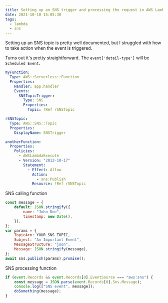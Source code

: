 ```yaml
---
title: Setting up an SNS trigger and processing the request in AWS Lambda
date: 2021-10-10 15:05:30
tags:
  - lambda
  - sns
---
```


Setting up an SNS topic is pretty well documented, but I struggled with how to take action when the event is triggered.

Turns out it's pretty straightforward. The `event['detail-type']` will be `Scheduled Event`.

```yaml
myFunction:
  Type: AWS::Serverless::Function
  Properties:
    Handler: app.handler
    Events:
      SNSTopicTrigger:
        Type: SNS
        Properties:
          Topic: !Ref rSNSTopic

rSNSTopic:
  Type: AWS::SNS::Topic
  Properties:
    DisplayName: SNSTrigger

anotherFunction:
  Properties:
    Policies:
      - AWSLambdaExecute
      - Version: "2012-10-17"
        Statement:
          - Effect: Allow
            Action:
              - sns:Publish
            Resource: !Ref rSNSTopic
```

SNS calling function

```javascript
const message = {
	default: JSON.stringify({
		name: "John Doe",
		timestamp: new Date(),
	}),
};
var params = {
	TopicArn: YOUR_SNS_TOPIC,
	Subject: "An Important Event",
	MessageStructure: "json",
	Message: JSON.stringify(message),
};
await sns.publish(params).promise();
```

SNS processing function

```javascript
if (event.Records && event.Records[0].EventSource === "aws:sns") {
	const message = JSON.parse(event.Records[0].Sns.Message);
	console.log(["SNS event", message]);
	doSomething(message);
}
```
